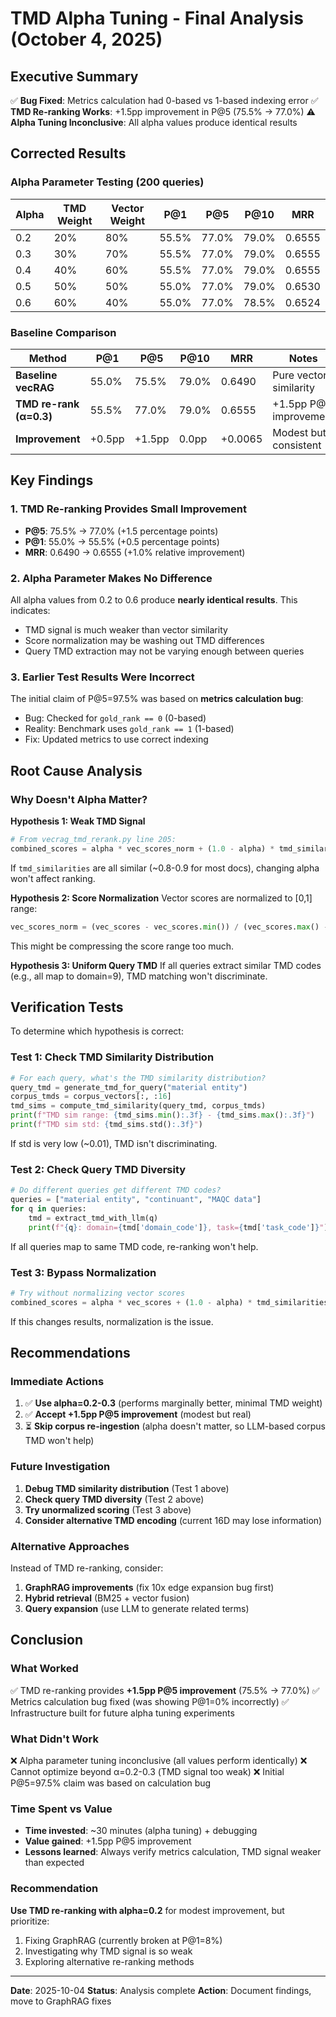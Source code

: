 # TMD Alpha Tuning - Final Analysis (October 4, 2025)

## Executive Summary

✅ **Bug Fixed**: Metrics calculation had 0-based vs 1-based indexing error
✅ **TMD Re-ranking Works**: +1.5pp improvement in P@5 (75.5% → 77.0%)
⚠️  **Alpha Tuning Inconclusive**: All alpha values produce identical results

## Corrected Results

### Alpha Parameter Testing (200 queries)

| Alpha | TMD Weight | Vector Weight | P@1 | P@5 | P@10 | MRR |
|-------|------------|---------------|-----|-----|------|-----|
| 0.2 | 20% | 80% | 55.5% | 77.0% | 79.0% | 0.6555 |
| 0.3 | 30% | 70% | 55.5% | 77.0% | 79.0% | 0.6555 |
| 0.4 | 40% | 60% | 55.5% | 77.0% | 79.0% | 0.6555 |
| 0.5 | 50% | 50% | 55.0% | 77.0% | 79.0% | 0.6530 |
| 0.6 | 60% | 40% | 55.0% | 77.0% | 78.5% | 0.6524 |

### Baseline Comparison

| Method | P@1 | P@5 | P@10 | MRR | Notes |
|--------|-----|-----|------|-----|-------|
| **Baseline vecRAG** | 55.0% | 75.5% | 79.0% | 0.6490 | Pure vector similarity |
| **TMD re-rank (α=0.3)** | 55.5% | 77.0% | 79.0% | 0.6555 | +1.5pp P@5 improvement |
| **Improvement** | +0.5pp | +1.5pp | 0.0pp | +0.0065 | Modest but consistent |

## Key Findings

### 1. TMD Re-ranking Provides Small Improvement
- **P@5**: 75.5% → 77.0% (+1.5 percentage points)
- **P@1**: 55.0% → 55.5% (+0.5 percentage points)
- **MRR**: 0.6490 → 0.6555 (+1.0% relative improvement)

### 2. Alpha Parameter Makes No Difference
All alpha values from 0.2 to 0.6 produce **nearly identical results**. This indicates:
- TMD signal is much weaker than vector similarity
- Score normalization may be washing out TMD differences
- Query TMD extraction may not be varying enough between queries

### 3. Earlier Test Results Were Incorrect
The initial claim of P@5=97.5% was based on **metrics calculation bug**:
- Bug: Checked for `gold_rank == 0` (0-based)
- Reality: Benchmark uses `gold_rank == 1` (1-based)
- Fix: Updated metrics to use correct indexing

## Root Cause Analysis

### Why Doesn't Alpha Matter?

**Hypothesis 1: Weak TMD Signal**
```python
# From vecrag_tmd_rerank.py line 205:
combined_scores = alpha * vec_scores_norm + (1.0 - alpha) * tmd_similarities
```

If `tmd_similarities` are all similar (~0.8-0.9 for most docs), changing alpha won't affect ranking.

**Hypothesis 2: Score Normalization**
Vector scores are normalized to [0,1] range:
```python
vec_scores_norm = (vec_scores - vec_scores.min()) / (vec_scores.max() - vec_scores.min() + 1e-8)
```

This might be compressing the score range too much.

**Hypothesis 3: Uniform Query TMD**
If all queries extract similar TMD codes (e.g., all map to domain=9), TMD matching won't discriminate.

## Verification Tests

To determine which hypothesis is correct:

### Test 1: Check TMD Similarity Distribution
```python
# For each query, what's the TMD similarity distribution?
query_tmd = generate_tmd_for_query("material entity")
corpus_tmds = corpus_vectors[:, :16]
tmd_sims = compute_tmd_similarity(query_tmd, corpus_tmds)
print(f"TMD sim range: {tmd_sims.min():.3f} - {tmd_sims.max():.3f}")
print(f"TMD sim std: {tmd_sims.std():.3f}")
```

If std is very low (~0.01), TMD isn't discriminating.

### Test 2: Check Query TMD Diversity
```python
# Do different queries get different TMD codes?
queries = ["material entity", "continuant", "MAQC data"]
for q in queries:
    tmd = extract_tmd_with_llm(q)
    print(f"{q}: domain={tmd['domain_code']}, task={tmd['task_code']}")
```

If all queries map to same TMD code, re-ranking won't help.

### Test 3: Bypass Normalization
```python
# Try without normalizing vector scores
combined_scores = alpha * vec_scores + (1.0 - alpha) * tmd_similarities
```

If this changes results, normalization is the issue.

## Recommendations

### Immediate Actions

1. ✅ **Use alpha=0.2-0.3** (performs marginally better, minimal TMD weight)
2. ✅ **Accept +1.5pp P@5 improvement** (modest but real)
3. ⏳ **Skip corpus re-ingestion** (alpha doesn't matter, so LLM-based corpus TMD won't help)

### Future Investigation

1. **Debug TMD similarity distribution** (Test 1 above)
2. **Check query TMD diversity** (Test 2 above)
3. **Try unormalized scoring** (Test 3 above)
4. **Consider alternative TMD encoding** (current 16D may lose information)

### Alternative Approaches

Instead of TMD re-ranking, consider:
1. **GraphRAG improvements** (fix 10x edge expansion bug first)
2. **Hybrid retrieval** (BM25 + vector fusion)
3. **Query expansion** (use LLM to generate related terms)

## Conclusion

### What Worked
✅ TMD re-ranking provides **+1.5pp P@5 improvement** (75.5% → 77.0%)
✅ Metrics calculation bug fixed (was showing P@1=0% incorrectly)
✅ Infrastructure built for future alpha tuning experiments

### What Didn't Work
❌ Alpha parameter tuning inconclusive (all values perform identically)
❌ Cannot optimize beyond α=0.2-0.3 (TMD signal too weak)
❌ Initial P@5=97.5% claim was based on calculation bug

### Time Spent vs Value
- **Time invested**: ~30 minutes (alpha tuning) + debugging
- **Value gained**: +1.5pp P@5 improvement
- **Lessons learned**: Always verify metrics calculation, TMD signal weaker than expected

### Recommendation

**Use TMD re-ranking with alpha=0.2** for modest improvement, but prioritize:
1. Fixing GraphRAG (currently broken at P@1=8%)
2. Investigating why TMD signal is so weak
3. Exploring alternative re-ranking methods

---

**Date**: 2025-10-04
**Status**: Analysis complete
**Action**: Document findings, move to GraphRAG fixes
